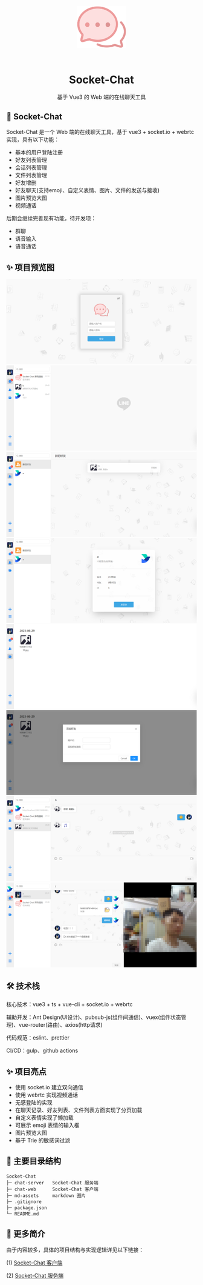 <div align="center">
  <img width="130px" style="margin-bottom:24px;" src="./chat-web/public/logo.svg">
<h1>Socket-Chat</h1>

<p>基于 Vue3 的 Web 端的在线聊天工具</p>
</div>

## 🎃 Socket-Chat

Socket-Chat 是一个 Web 端的在线聊天工具，基于 vue3 + socket.io + webrtc 实现，具有以下功能：
- 基本的用户登陆注册
- 好友列表管理
- 会话列表管理
- 文件列表管理
- 好友增删
- 好友聊天(支持emoji、自定义表情、图片、文件的发送与接收)
- 图片预览大图
- 视频通话

后期会继续完善现有功能，待开发项：
- 群聊
- 语音输入
- 语音通话

## ✨ 项目预览图
![登录页](md-assets/login.jpg "登录页")
![主页](md-assets/index.jpg "主页")
![通知页](md-assets/notification.jpg "通知页")
![好友页](md-assets/friend.jpg "好友页")
![文件页](md-assets/file.jpg "文件页")
![添加好友页](md-assets/addFriend.jpg "添加好友页")
![聊天页](md-assets/chat.jpg "聊天页")
![视频页](md-assets/video.jpg "视频页")

## 🛠️ 技术栈

核心技术：vue3 + ts + vue-cli + socket.io + webrtc

辅助开发：Ant Design(UI设计)、pubsub-js(组件间通信)、vuex(组件状态管理)、vue-router(路由)、axios(http请求)

代码规范：eslint、prettier

CI/CD：gulp、github actions

## ✨ 项目亮点
- 使用 socket.io 建立双向通信
- 使用 webrtc 实现视频通话
- 无感登陆的实现
- 在聊天记录、好友列表、文件列表方面实现了分页加载
- 自定义表情实现了懒加载
- 可展示 emoji 表情的输入框
- 图片预览大图
- 基于 Trie 的敏感词过滤

## 🎯 主要目录结构
```
Socket-Chat
├─ chat-server   Socket-Chat 服务端
├─ chat-web      Socket-Chat 客户端
├─ md-assets     markdown 图片
├─ .gitignore    
├─ package.json  
└─ README.md     
``` 

## 🚀 更多简介

由于内容较多，具体的项目结构与实现逻辑详见以下链接：

(1) [Socket-Chat 客户端](chat-web/README.md)

(2) [Socket-Chat 服务端](chat-server/README.md)


